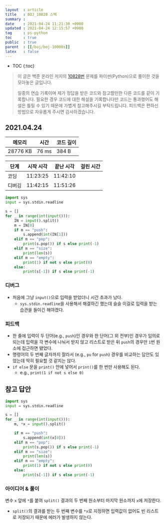 ```yaml
---
layout  : article
title   : BOJ_10828 스택
summary : 
date    : 2021-04-24 11:21:30 +0900
updated : 2021-04-24 12:15:57 +0900
tag     : ps-python
toc     : true
public  : true
parent  : [[/boj/boj-10000s]]
latex   : false
---
```

* TOC
{:toc}

> 이 글은 백준 온라인 저지의 [10828번](https://www.acmicpc.net/problem/10828) 문제를 파이썬(Python)으로 풀이한 것을 모아놓은 글입니다.
>
> 일종의 연습 기록이며 제가 정답을 받은 코드와 참고할만한 다른 코드를 같이 기록합니다. 필요한 경우 코드에 대한 해설을 기록합니다만 코드는 통과했어도 해설은 틀릴 수 있기 때문에 가볍게 참고해주시길 부탁드립니다. 피드백은 편하신 방법으로 자유롭게 주시면 감사하겠습니다.

## 2021.04.24

| 메모리    | 시간  | 코드 길이 |
| --------- | ----- | --------- |
| 28776 KB  | 76 ms | 384 B     |

| 단계      | 시작 시각 | 끝난 시각 | 걸린 시간 |
| --------- | --------- | --------- | --------- |
| 코딩      | 11:23:25  | 11:42:10  |           |
| 디버깅    | 11:42:15  | 11:51:26  |           |

```python
import sys
input = sys.stdin.readline

s = []
for _ in range(int(input())):
    IN = input().split()
    m = IN[0]
    if m == "push":
        s.append(int(IN[1]))
    elif m == "pop":
        print(s.pop()) if s else print(-1)
    elif m == "size":
        print(len(s))
    elif m == "empty":
        print(1) if not s else print(0)
    else:
        print(s[-1]) if s else print(-1)
```

### 디버그

* 처음에 그냥 `input()`으로 입력을 받았더니 시간 초과가 났다.
    * `sys.stdin.readline`을 사용해서 해결하긴 했는데 슬슬 이걸로 입력을 받는 습관을 들이긴 해야겠다.

### 피드백

* 한 줄에 입력이 두 단어(e.g., `push`)인 경우와 한 단어(그 외 전부)인 경우가 임의로 되는데 입력을 각 변수에 나눠서 받지 않고 리스트로 받은 뒤 `push`의 경우만 `1`번 원소에 접근하면 됐었다.
* 명령어의 두 번째 글자까지 잘라서 (e.g., `pu` for `push`) 경우를 비교하는 답안도 있었는데 딱히 필요할 것 같지는 않다.
* `if else` 문을 `print()` 안에 넣어서 `print()`를 한 번만 사용해도 된다.
    * e.g., `print(1 if not s else 0)`

## 참고 답안

```python
import sys
input = sys.stdin.readline

s = []
for _ in range(int(input())):
    m, *x = input().split()

    if m == "push":
        s.append(int(x[0]))
    elif m == "pop":
        print(s.pop()) if s else print(-1)
    elif m == "size":
        print(len(s))
    elif m == "empty":
        print(1) if not s else print(0)
    else:
        print(s[-1]) if s else print(-1)
```

### 아이디어 & 풀이

변수 `x` 앞에 `*`를 붙여 `split()` 결과의 두 번째 원소부터 마지막 원소까지 `x`에 저장한다.

* `split()`의 결과를 받는 두 번째 변수를 `*x`로 지정하면 입력값이 없어도 빈 리스트로 저장되기 때문에 에러가 발생하지 않는다.
